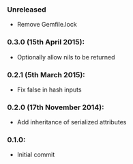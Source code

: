 ### Unreleased
  - Remove Gemfile.lock

### 0.3.0 (15th April 2015):
  - Optionally allow nils to be returned

### 0.2.1 (5th March 2015):
  - Fix false in hash inputs

### 0.2.0 (17th November 2014):
  - Add inheritance of serialized attributes

### 0.1.0:
  - Initial commit
